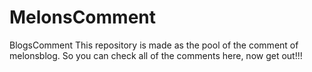# MelonsComment
BlogsComment
This repository is made as the pool of the comment of melonsblog. So you can check all of the comments here, now get out!!!
